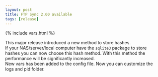 ```yaml
---
layout: post
title: FTP Sync 2.00 available
tags: [release]
---
```

{% include vars.html %}

This major release introduced a new method to store hashes.<br />
If your NAS/server/local computer have the `sqlite3` package to store hashes you can now choose this hash method. With this method the performance will be significantly increased.<br />
New vars has been added to the config file. Now you can customize the logs and pid folder.